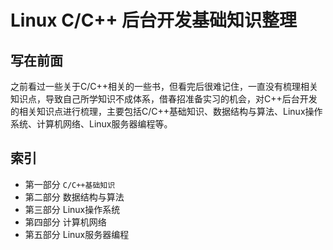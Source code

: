 # Linux C/C++ 后台开发基础知识整理

## 写在前面
之前看过一些关于C/C++相关的一些书，但看完后很难记住，一直没有梳理相关知识点，导致自己所学知识不成体系，借春招准备实习的机会，对C++后台开发的相关知识点进行梳理，主要包括C/C++基础知识、数据结构与算法、Linux操作系统、计算机网络、Linux服务器编程等。

## 索引
* 第一部分 `C/C++基础知识`
* 第二部分 数据结构与算法
* 第三部分 Linux操作系统
* 第四部分 计算机网络
* 第五部分 Linux服务器编程
